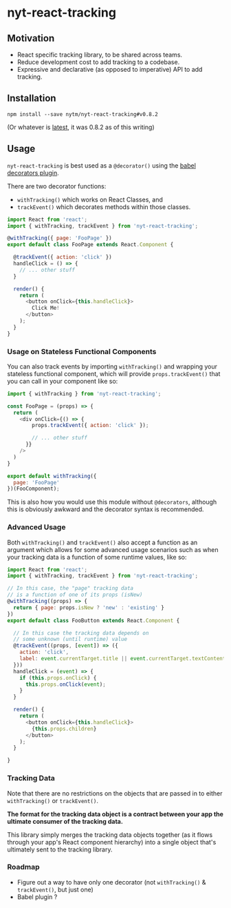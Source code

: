 # nyt-react-tracking

## Motivation

- React specific tracking library, to be shared across teams.
- Reduce development cost to add tracking to a codebase.
- Expressive and declarative (as opposed to imperative) API to add tracking.


## Installation

```
npm install --save nytm/nyt-react-tracking#v0.8.2
```

(Or whatever is [latest](/releases), it was 0.8.2 as of this writing)

## Usage

`nyt-react-tracking` is best used as a `@decorator()` using the [babel decorators plugin](https://github.com/loganfsmyth/babel-plugin-transform-decorators-legacy).

There are two decorator functions:
  - `withTracking()` which works on React Classes, and
  - `trackEvent()` which decorates methods within those classes.


```js
import React from 'react';
import { withTracking, trackEvent } from 'nyt-react-tracking';

@withTracking({ page: 'FooPage' })
export default class FooPage extends React.Component {

  @trackEvent({ action: 'click' })
  handleClick = () => {
    // ... other stuff
  }

  render() {
    return (
      <button onClick={this.handleClick}>
        Click Me!
      </button>
    );
  }
}
```

### Usage on Stateless Functional Components

You can also track events by importing `withTracking()` and wrapping your stateless functional component, which will provide `props.trackEvent()` that you can call in your component like so:

```js
import { withTracking } from 'nyt-react-tracking';

const FooPage = (props) => {
  return (
    <div onClick={() => {
        props.trackEvent({ action: 'click' });

        // ... other stuff
      }}
    />
  )
}

export default withTracking({
  page: 'FooPage'
})(FooComponent);
```

This is also how you would use this module without `@decorators`, although this is obviously awkward and the  decorator syntax is recommended.


### Advanced Usage

Both `withTracking()` and `trackEvent()` also accept a function as an argument which allows for some advanced usage scenarios such as when your tracking data is a function of some runtime values, like so:

```js
import React from 'react';
import { withTracking, trackEvent } from 'nyt-react-tracking';

// In this case, the "page" tracking data
// is a function of one of its props (isNew)
@withTracking((props) => {
  return { page: props.isNew ? 'new' : 'existing' }
})
export default class FooButton extends React.Component {

  // In this case the tracking data depends on
  // some unknown (until runtime) value
  @trackEvent((props, [event]) => ({
    action: 'click',
    label: event.currentTarget.title || event.currentTarget.textContent
  }))
  handleClick = (event) => {
    if (this.props.onClick) {
      this.props.onClick(event);
    }
  }

  render() {
    return (
      <button onClick={this.handleClick}>
        {this.props.children}
      </button>
    );
  }

}
```

### Tracking Data

Note that there are no restrictions on the objects that are passed in to either `withTracking()` or `trackEvent()`.

**The format for the tracking data object is a contract between your app the ultimate consumer of the tracking data.**

This library simply merges the tracking data objects together (as it flows through your app's React component hierarchy) into a single object that's ultimately sent to the tracking library.

### Roadmap

- Figure out a way to have only one decorator (not `withTracking()` & `trackEvent()`, but just one)
- Babel plugin ?
